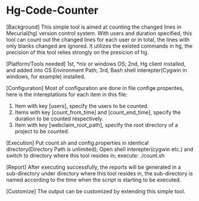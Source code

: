 Hg-Code-Counter
===============
[Background]
This simple tool is aimed at counting the changed lines in Mecurial(hg) version control system. With users and duration specified, this tool can count out the changed lines for each user or in total, the lines with only blanks changed are ignored. It utilizes the existed commands in hg, the precision of this tool relies strongly on the presicion of hg.

[Platform/Tools needed]
1st, *nix or windows OS;
2nd,  Hg client installed, and added into OS Environment Path;
3rd,  Bash shell interepter(Cygwin in windows, for example) installed.

[Configuration]
Most of configuration are done in file confige.properites, here is the intereptations for each item in this file:
1. Item with key [users], specify the users to be counted.
2. Items with key [count_from_time] and [count_end_time], specify the duration to be counted respectively.
3. Item with key [webclaim_root_path], specify the root directory of a project to be counted.

[Execution]
Put count.sh and config.properties in identical directory(Directory Path is unlimited);
Open shell interepter(cygwin etc.) and switch to directory where this tool resides in;
execute: ./count.sh

[Report]
After executing successfully, the reports will be generated in a sub-directory under directory where this tool resides in,
the sub-directory is named according to the time when the script is starting to be executed.

[Customize]
The output can be customized by extending this simple tool.
   
